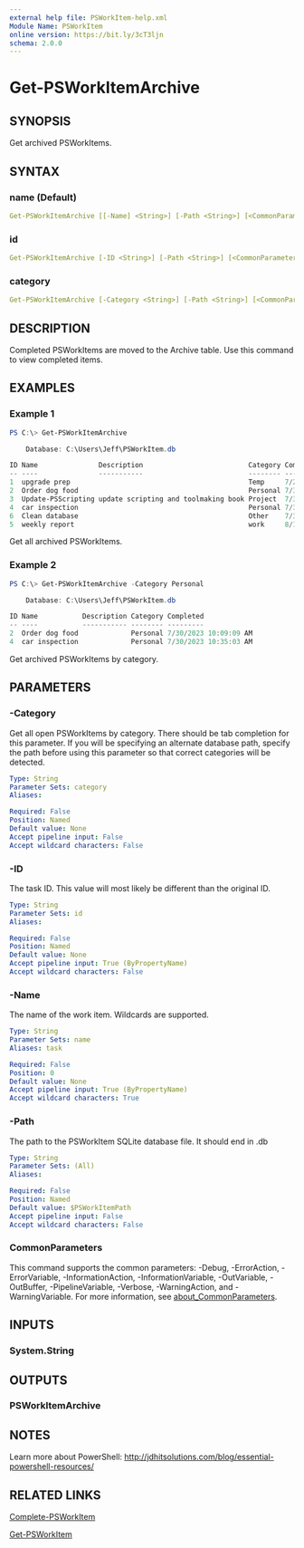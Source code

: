 ```yaml
---
external help file: PSWorkItem-help.xml
Module Name: PSWorkItem
online version: https://bit.ly/3cT3ljn
schema: 2.0.0
---
```


# Get-PSWorkItemArchive

## SYNOPSIS

Get archived PSWorkItems.

## SYNTAX

### name (Default)

```yaml
Get-PSWorkItemArchive [[-Name] <String>] [-Path <String>] [<CommonParameters>]
```

### id

```yaml
Get-PSWorkItemArchive [-ID <String>] [-Path <String>] [<CommonParameters>]
```

### category

```yaml
Get-PSWorkItemArchive [-Category <String>] [-Path <String>] [<CommonParameters>]
```

## DESCRIPTION

Completed PSWorkItems are moved to the Archive table. Use this command to view completed items.

## EXAMPLES

### Example 1

```powershell
PS C:\> Get-PSWorkItemArchive

    Database: C:\Users\Jeff\PSWorkItem.db

ID Name               Description                          Category Completed
-- ----               -----------                          -------- ---------
1  upgrade prep                                            Temp     7/29/2023 10:35:42 AM
2  Order dog food                                          Personal 7/30/2023 10:09:09 AM
3  Update-PSScripting update scripting and toolmaking book Project  7/30/2023 10:13:45 AM
4  car inspection                                          Personal 7/30/2023 10:35:03 AM
6  Clean database                                          Other    7/30/2023 10:40:48 AM
5  weekly report                                           work     8/1/2023 8:30:00 AM
```

Get all archived PSWorkItems.

### Example 2

```powershell
PS C:\> Get-PSWorkItemArchive -Category Personal

    Database: C:\Users\Jeff\PSWorkItem.db

ID Name           Description Category Completed
-- ----           ----------- -------- ---------
2  Order dog food             Personal 7/30/2023 10:09:09 AM
4  car inspection             Personal 7/30/2023 10:35:03 AM
```

Get archived PSWorkItems by category.

## PARAMETERS

### -Category

Get all open PSWorkItems by category. There should be tab completion for this parameter. If you will be specifying an alternate database path, specify the path before using this parameter so that correct categories will be detected.

```yaml
Type: String
Parameter Sets: category
Aliases:

Required: False
Position: Named
Default value: None
Accept pipeline input: False
Accept wildcard characters: False
```

### -ID

The task ID. This value will most likely be different than the original ID.

```yaml
Type: String
Parameter Sets: id
Aliases:

Required: False
Position: Named
Default value: None
Accept pipeline input: True (ByPropertyName)
Accept wildcard characters: False
```

### -Name

The name of the work item.
Wildcards are supported.

```yaml
Type: String
Parameter Sets: name
Aliases: task

Required: False
Position: 0
Default value: None
Accept pipeline input: True (ByPropertyName)
Accept wildcard characters: True
```

### -Path

The path to the PSWorkItem SQLite database file.
It should end in .db

```yaml
Type: String
Parameter Sets: (All)
Aliases:

Required: False
Position: Named
Default value: $PSWorkItemPath
Accept pipeline input: False
Accept wildcard characters: False
```

### CommonParameters

This command supports the common parameters: -Debug, -ErrorAction, -ErrorVariable, -InformationAction, -InformationVariable, -OutVariable, -OutBuffer, -PipelineVariable, -Verbose, -WarningAction, and -WarningVariable. For more information, see [about_CommonParameters](http://go.microsoft.com/fwlink/?LinkID=113216).

## INPUTS

### System.String

## OUTPUTS

### PSWorkItemArchive

## NOTES

Learn more about PowerShell: http://jdhitsolutions.com/blog/essential-powershell-resources/

## RELATED LINKS

[Complete-PSWorkItem](Complete-PSWorkItem.md)

[Get-PSWorkItem](Get-PSWorkItem.md)
